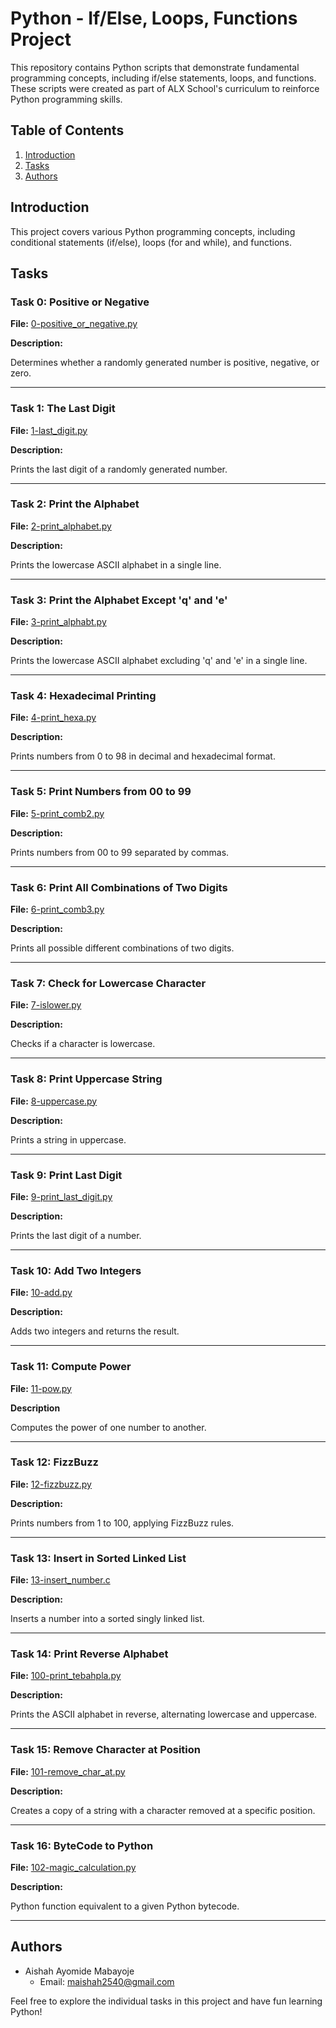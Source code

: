 # Python - If/Else, Loops, Functions Project

This repository contains Python scripts that demonstrate fundamental programming concepts, including if/else statements, loops, and functions. These scripts were created as part of ALX School's curriculum to reinforce Python programming skills.

## Table of Contents

1. [Introduction](#introduction)
2. [Tasks](#tasks)
3. [Authors](#authors)

## Introduction

This project covers various Python programming concepts, including conditional statements (if/else), loops (for and while), and functions.

## Tasks

### Task 0: Positive or Negative

**File:** [0-positive_or_negative.py](https://github.com/m-aishah/alx-higher_level_programming/blob/master/0x01-python-if_else_loops_functions/0-positive_or_negative.py)

**Description:**

Determines whether a randomly generated number is positive, negative, or zero.

---

### Task 1: The Last Digit

**File:** [1-last_digit.py](https://github.com/m-aishah/alx-higher_level_programming/blob/master/0x01-python-if_else_loops_functions/1-last_digit.py)

**Description:**

Prints the last digit of a randomly generated number.

---

### Task 2: Print the Alphabet

**File:** [2-print_alphabet.py](https://github.com/m-aishah/alx-higher_level_programming/blob/master/0x01-python-if_else_loops_functions/2-print_alphabet.py)

**Description:**

Prints the lowercase ASCII alphabet in a single line.

---

### Task 3: Print the Alphabet Except 'q' and 'e'

**File:** [3-print_alphabt.py](https://github.com/m-aishah/alx-higher_level_programming/blob/master/0x01-python-if_else_loops_functions/3-print_alphabt.py)

**Description:**

Prints the lowercase ASCII alphabet excluding 'q' and 'e' in a single line.

---

### Task 4: Hexadecimal Printing

**File:** [4-print_hexa.py](https://github.com/m-aishah/alx-higher_level_programming/blob/master/0x01-python-if_else_loops_functions/4-print_hexa.py)

**Description:**

Prints numbers from 0 to 98 in decimal and hexadecimal format.

---

### Task 5: Print Numbers from 00 to 99

**File:** [5-print_comb2.py](https://github.com/m-aishah/alx-higher_level_programming/blob/master/0x01-python-if_else_loops_functions/5-print_comb2.py)

**Description:**

Prints numbers from 00 to 99 separated by commas.

---

### Task 6: Print All Combinations of Two Digits

**File:** [6-print_comb3.py](https://github.com/m-aishah/alx-higher_level_programming/blob/master/0x01-python-if_else_loops_functions/6-print_comb3.py)

**Description:**

Prints all possible different combinations of two digits.

---

### Task 7: Check for Lowercase Character

**File:** [7-islower.py](https://github.com/m-aishah/alx-higher_level_programming/blob/master/0x01-python-if_else_loops_functions/7-islower.py)

**Description:**

Checks if a character is lowercase.

---

### Task 8: Print Uppercase String

**File:** [8-uppercase.py](https://github.com/m-aishah/alx-higher_level_programming/blob/master/0x01-python-if_else_loops_functions/8-uppercase.py)

**Description:**

Prints a string in uppercase.

---

### Task 9: Print Last Digit

**File:** [9-print_last_digit.py](https://github.com/m-aishah/alx-higher_level_programming/blob/master/0x01-python-if_else_loops_functions/9-print_last_digit.py)

**Description:**

Prints the last digit of a number.

---

### Task 10: Add Two Integers

**File:** [10-add.py](https://github.com/m-aishah/alx-higher_level_programming/blob/master/0x01-python-if_else_loops_functions/10-add.py)

**Description:**

Adds two integers and returns the result.

---

### Task 11: Compute Power

**File:** [11-pow.py](https://github.com/m-aishah/alx-higher_level_programming/blob/master/0x01-python-if_else_loops_functions/11-pow.py)

**Description**

Computes the power of one number to another.

---

### Task 12: FizzBuzz

**File:** [12-fizzbuzz.py](https://github.com/m-aishah/alx-higher_level_programming/blob/master/0x01-python-if_else_loops_functions/12-fizzbuzz.py)

**Description:**

Prints numbers from 1 to 100, applying FizzBuzz rules.

---

### Task 13: Insert in Sorted Linked List

**File:** [13-insert_number.c](https://github.com/m-aishah/alx-higher_level_programming/blob/master/0x01-python-if_else_loops_functions/13-insert_number.c)

**Description:**

Inserts a number into a sorted singly linked list.

---

### Task 14: Print Reverse Alphabet

**File:** [100-print_tebahpla.py](https://github.com/m-aishah/alx-higher_level_programming/blob/master/0x01-python-if_else_loops_functions/100-print_tebahpla.py)

**Description:**

Prints the ASCII alphabet in reverse, alternating lowercase and uppercase.

---

### Task 15: Remove Character at Position

**File:** [101-remove_char_at.py](https://github.com/m-aishah/alx-higher_level_programming/blob/master/0x01-python-if_else_loops_functions/101-remove_char_at.py)

**Description:**

Creates a copy of a string with a character removed at a specific position.

---

### Task 16: ByteCode to Python

**File:** [102-magic_calculation.py](https://github.com/m-aishah/alx-higher_level_programming/blob/master/0x01-python-if_else_loops_functions/102-magic_calculation.py)

**Description:**

Python function equivalent to a given Python bytecode.

---

## Authors

- Aishah Ayomide Mabayoje
  - Email: maishah2540@gmail.com

Feel free to explore the individual tasks in this project and have fun learning Python!
